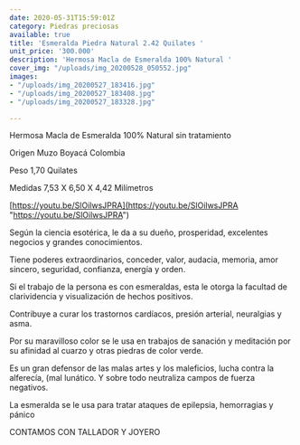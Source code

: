 ```yaml
---
date: 2020-05-31T15:59:01Z
category: Piedras preciosas
available: true
title: 'Esmeralda Piedra Natural 2.42 Quilates '
unit_price: '300.000'
description: 'Hermosa Macla de Esmeralda 100% Natural '
cover_img: "/uploads/img_20200528_050552.jpg"
images:
- "/uploads/img_20200527_183416.jpg"
- "/uploads/img_20200527_183408.jpg"
- "/uploads/img_20200527_183328.jpg"

---
```

Hermosa Macla de Esmeralda 100% Natural sin tratamiento

Origen Muzo Boyacá Colombia

Peso 1,70 Quilates

Medidas 7,53 X 6,50 X 4,42 Milímetros

[https://youtu.be/SlOilwsJPRA](https://youtu.be/SlOilwsJPRA "https://youtu.be/SlOilwsJPRA")

Según la ciencia esotérica, le da a su dueño, prosperidad, excelentes negocios y grandes conocimientos.

Tiene poderes extraordinarios, conceder, valor, audacia, memoria, amor sincero, seguridad, confianza, energía y orden.

Si el trabajo de la persona es con esmeraldas, esta le otorga la facultad de clarividencia y visualización de hechos positivos.

Contribuye a curar los trastornos cardíacos, presión arterial, neuralgias y asma.

Por su maravilloso color se le usa en trabajos de sanación y meditación por su afinidad al cuarzo y otras piedras de color verde.

Es un gran defensor de las malas artes y los maleficios, lucha contra la alferecía, (mal lunático. Y sobre todo neutraliza campos de fuerza negativos.

La esmeralda se le usa para tratar ataques de epilepsia, hemorragias y pánico

CONTAMOS CON TALLADOR Y JOYERO